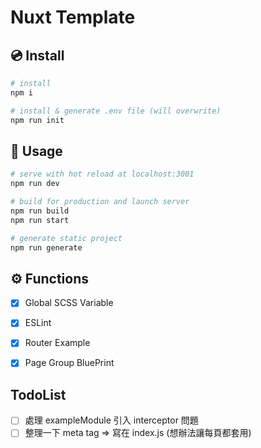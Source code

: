 # Nuxt Template

## 💿 Install 
```bash
# install
npm i

# install & generate .env file (will overwrite)
npm run init
```


## 🚀 Usage
```bash
# serve with hot reload at localhost:3001
npm run dev

# build for production and launch server
npm run build
npm run start

# generate static project
npm run generate
```

## ⚙️ Functions
- [x] Global SCSS Variable
- [x] ESLint
- [x] Router Example
- [x] Page Group BluePrint


## TodoList
- [ ] 處理 exampleModule 引入 interceptor 問題
- [ ] 整理一下 meta tag => 寫在 index.js (想辦法讓每頁都套用)
